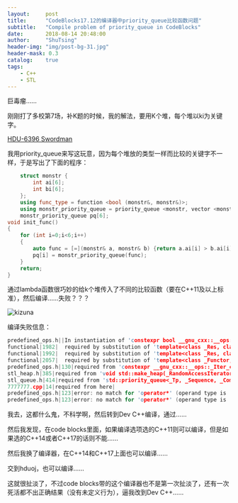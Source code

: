 ```yaml
---
layout:     post
title:      "CodeBlocks17.12的编译器中priority_queue比较函数问题"
subtitle:   "Compile problem of priority_queue in CodeBlocks"
date:       2018-08-14 20:48:00
author:     "ShuTsing"
header-img: "img/post-bg-31.jpg"
header-mask: 0.3
catalog:    true
tags:
    - C++
    - STL
---
```


巨毒瘤……

刚刚打了多校第7场，补K题的时候，我的解法，要用K个堆，每个堆以ki为关键字。

[HDU-6396 Swordman](http://acm.hdu.edu.cn/showproblem.php?pid=6396)

我用priority_queue来写这玩意，因为每个堆放的类型一样而比较的关键字不一样，于是写出了下面的程序：

```cpp
    struct monstr {
        int ai[6];
        int bi[6];
    };
    using func_type = function <bool (monstr&, monstr&)>;
    using monstr_priority_queue = priority_queue <monstr, vector <monstr>, func_type>;
    monstr_priority_queue pq[6];
void init_func()
{
    for (int i=0;i<6;i++)
    {
        auto func = [=](monstr& a, monstr& b) {return a.ai[i] > b.ai[i];};
        pq[i] = monstr_priority_queue(func);
    }
    return;
}
```

通过lambda函数很巧妙的给k个堆传入了不同的比较函数（要在C++11及以上标准），然后编译……失败？？？

![kizuna](https://upload-images.jianshu.io/upload_images/13252077-918a3447311007d4.png?imageMogr2/auto-orient/strip%7CimageView2/2/w/1240)

编译失败信息：

```cpp
predefined_ops.h||In instantiation of 'constexpr bool __gnu_cxx::__ops::_Iter_comp_iter<_Compare>::operator()(_Iterator1, _Iterator2) [with _Iterator1 = monstr; _Iterator2 = monstr; _Compare = std::function<bool(monstr&, monstr&)>]':|
functional|1982|  required by substitution of 'template<class _Res, class ... _ArgTypes> template<class _Functor> using _Invoke = decltype (std::__callable_functor(declval<_Functor&>())((declval<_ArgTypes>)()...)) [with _Functor = __gnu_cxx::__ops::_Iter_comp_iter<std::function<bool(monstr&, monstr&)> >; _Res = bool; _ArgTypes = {monstr&, monstr&}]'|
functional|1992|  required by substitution of 'template<class _Res, class ... _ArgTypes> template<class _Functor> using _Callable = std::__and_<std::function<_Res(_ArgTypes ...)>::_NotSelf<_Functor>, std::__check_func_return_type<std::function<_Res(_ArgTypes ...)>::_Invoke<_Functor>, _Res> > [with _Functor = __gnu_cxx::__ops::_Iter_comp_iter<std::function<bool(monstr&, monstr&)> >; _Res = bool; _ArgTypes = {monstr&, monstr&}]'|
functional|2057|  required by substitution of 'template<class _Functor, class> std::function<_Res(_ArgTypes ...)>::function(_Functor) [with _Functor = __gnu_cxx::__ops::_Iter_comp_iter<std::function<bool(monstr&, monstr&)> >; <template-parameter-1-2> = <missing>]'|
predefined_ops.h|130|required from 'constexpr __gnu_cxx::__ops::_Iter_comp_iter<_Compare> __gnu_cxx::__ops::__iter_comp_iter(_Compare) [with _Compare = std::function<bool(monstr&, monstr&)>]'|
stl_heap.h|385|required from 'void std::make_heap(_RandomAccessIterator, _RandomAccessIterator, _Compare) [with _RandomAccessIterator = __gnu_cxx::__normal_iterator<monstr*, std::vector<monstr> >; _Compare = std::function<bool(monstr&, monstr&)>]'|
stl_queue.h|414|required from 'std::priority_queue<_Tp, _Sequence, _Compare>::priority_queue(const _Compare&, _Sequence&&) [with _Tp = monstr; _Sequence = std::vector<monstr>; _Compare = std::function<bool(monstr&, monstr&)>]'|
7777777.cpp|14|required from here|
predefined_ops.h|123|error: no match for 'operator*' (operand type is 'monstr')|
predefined_ops.h|123|error: no match for 'operator*' (operand type is 'monstr')|
```

我去，这都什么鬼，不科学啊，然后转到Dev C++编译，通过……

然后我发现，在code blocks里面，如果编译选项选的C++11则可以编译，但是如果选的C++14或者C++17的话则不能……

然后我换了编译器，在C++14和C++17上面也可以编译……

交到hduoj，也可以编译……

这就很扯淡了，不过code blocks带的这个编译器也不是第一次扯淡了，还有一次死活都不出正确结果（没有未定义行为），逼我改到Dev C++……
